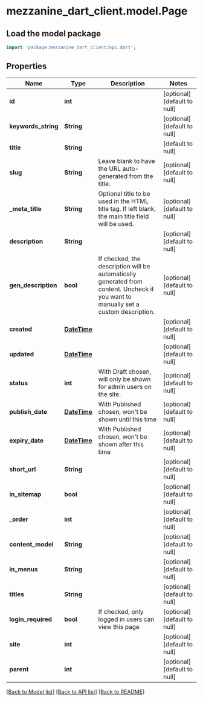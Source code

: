 # mezzanine_dart_client.model.Page

## Load the model package
```dart
import 'package:mezzanine_dart_client/api.dart';
```

## Properties
Name | Type | Description | Notes
------------ | ------------- | ------------- | -------------
**id** | **int** |  | [optional] [default to null]
**keywords_string** | **String** |  | [optional] [default to null]
**title** | **String** |  | [default to null]
**slug** | **String** | Leave blank to have the URL auto-generated from the title. | [optional] [default to null]
**_meta_title** | **String** | Optional title to be used in the HTML title tag. If left blank, the main title field will be used. | [optional] [default to null]
**description** | **String** |  | [optional] [default to null]
**gen_description** | **bool** | If checked, the description will be automatically generated from content. Uncheck if you want to manually set a custom description. | [optional] [default to null]
**created** | [**DateTime**](DateTime.md) |  | [optional] [default to null]
**updated** | [**DateTime**](DateTime.md) |  | [optional] [default to null]
**status** | **int** | With Draft chosen, will only be shown for admin users on the site. | [optional] [default to null]
**publish_date** | [**DateTime**](DateTime.md) | With Published chosen, won&#39;t be shown until this time | [optional] [default to null]
**expiry_date** | [**DateTime**](DateTime.md) | With Published chosen, won&#39;t be shown after this time | [optional] [default to null]
**short_url** | **String** |  | [optional] [default to null]
**in_sitemap** | **bool** |  | [optional] [default to null]
**_order** | **int** |  | [optional] [default to null]
**content_model** | **String** |  | [optional] [default to null]
**in_menus** | **String** |  | [optional] [default to null]
**titles** | **String** |  | [optional] [default to null]
**login_required** | **bool** | If checked, only logged in users can view this page | [optional] [default to null]
**site** | **int** |  | [optional] [default to null]
**parent** | **int** |  | [optional] [default to null]

[[Back to Model list]](../README.md#documentation-for-models) [[Back to API list]](../README.md#documentation-for-api-endpoints) [[Back to README]](../README.md)


